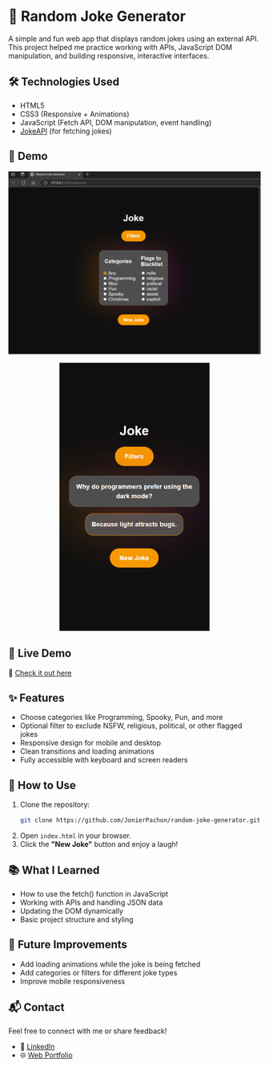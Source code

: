 # 🤣 Random Joke Generator

A simple and fun web app that displays random jokes using an external API. This project helped me practice working with APIs, JavaScript DOM manipulation, and building responsive, interactive interfaces.

## 🛠️ Technologies Used
- HTML5
- CSS3 (Responsive + Animations)
- JavaScript (Fetch API, DOM manipulation, event handling)
- [JokeAPI](https://v2.jokeapi.dev/) (for fetching jokes)

## 📸 Demo

<p align="center"><img src="https://github.com/JonierPachon/Random-Joke-Generator/blob/main/README/Pc%20Screen.png" alt="My Image" width="700" height="auto" ></p>
<p align="center"><img src="https://github.com/JonierPachon/Random-Joke-Generator/blob/main/README/Phone-Screen.png" alt="My Image" width="300" height="auto"></p>

## 🚀 Live Demo

🔗 [Check it out here](https://bejewelled-tanuki-22670a.netlify.app/)

## ✨ Features

- Choose categories like Programming, Spooky, Pun, and more
- Optional filter to exclude NSFW, religious, political, or other flagged jokes
- Responsive design for mobile and desktop
- Clean transitions and loading animations
- Fully accessible with keyboard and screen readers
  
## 📂 How to Use

1. Clone the repository:
   ```bash
   git clone https://github.com/JonierPachon/random-joke-generator.git
2. Open ```index.html``` in your browser.
3. Click the **"New Joke"** button and enjoy a laugh!

## 📚 What I Learned

- How to use the fetch() function in JavaScript
- Working with APIs and handling JSON data
- Updating the DOM dynamically
- Basic project structure and styling

## 🎯 Future Improvements
- Add loading animations while the joke is being fetched
- Add categories or filters for different joke types
- Improve mobile responsiveness

## 📬 Contact
Feel free to connect with me or share feedback!
- 💼 [LinkedIn](https://www.linkedin.com/in/jonier-elian-pachon-delgado-8211841ba/)
- 🌐 [Web Portfolio](https://funny-rabanadas-625f53.netlify.app/)
